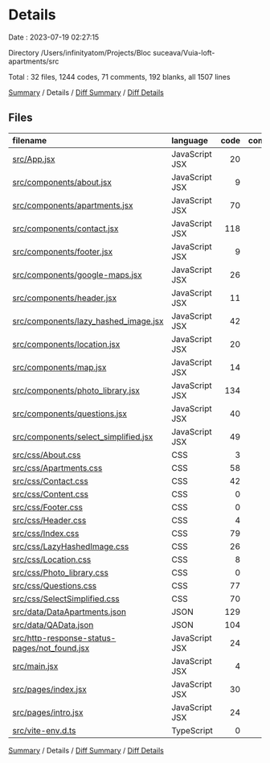 # Details

Date : 2023-07-19 02:27:15

Directory /Users/infinityatom/Projects/Bloc suceava/Vuia-loft-apartments/src

Total : 32 files,  1244 codes, 71 comments, 192 blanks, all 1507 lines

[Summary](results.md) / Details / [Diff Summary](diff.md) / [Diff Details](diff-details.md)

## Files
| filename | language | code | comment | blank | total |
| :--- | :--- | ---: | ---: | ---: | ---: |
| [src/App.jsx](/src/App.jsx) | JavaScript JSX | 20 | 0 | 4 | 24 |
| [src/components/about.jsx](/src/components/about.jsx) | JavaScript JSX | 9 | 0 | 1 | 10 |
| [src/components/apartments.jsx](/src/components/apartments.jsx) | JavaScript JSX | 70 | 2 | 9 | 81 |
| [src/components/contact.jsx](/src/components/contact.jsx) | JavaScript JSX | 118 | 0 | 17 | 135 |
| [src/components/footer.jsx](/src/components/footer.jsx) | JavaScript JSX | 9 | 0 | 2 | 11 |
| [src/components/google-maps.jsx](/src/components/google-maps.jsx) | JavaScript JSX | 26 | 2 | 7 | 35 |
| [src/components/header.jsx](/src/components/header.jsx) | JavaScript JSX | 11 | 0 | 3 | 14 |
| [src/components/lazy_hashed_image.jsx](/src/components/lazy_hashed_image.jsx) | JavaScript JSX | 42 | 0 | 8 | 50 |
| [src/components/location.jsx](/src/components/location.jsx) | JavaScript JSX | 20 | 1 | 3 | 24 |
| [src/components/map.jsx](/src/components/map.jsx) | JavaScript JSX | 14 | 0 | 4 | 18 |
| [src/components/photo_library.jsx](/src/components/photo_library.jsx) | JavaScript JSX | 134 | 8 | 12 | 154 |
| [src/components/questions.jsx](/src/components/questions.jsx) | JavaScript JSX | 40 | 0 | 10 | 50 |
| [src/components/select_simplified.jsx](/src/components/select_simplified.jsx) | JavaScript JSX | 49 | 0 | 4 | 53 |
| [src/css/About.css](/src/css/About.css) | CSS | 3 | 0 | 1 | 4 |
| [src/css/Apartments.css](/src/css/Apartments.css) | CSS | 58 | 0 | 10 | 68 |
| [src/css/Contact.css](/src/css/Contact.css) | CSS | 42 | 3 | 17 | 62 |
| [src/css/Content.css](/src/css/Content.css) | CSS | 0 | 0 | 1 | 1 |
| [src/css/Footer.css](/src/css/Footer.css) | CSS | 0 | 0 | 1 | 1 |
| [src/css/Header.css](/src/css/Header.css) | CSS | 4 | 0 | 0 | 4 |
| [src/css/Index.css](/src/css/Index.css) | CSS | 79 | 38 | 18 | 135 |
| [src/css/LazyHashedImage.css](/src/css/LazyHashedImage.css) | CSS | 26 | 0 | 4 | 30 |
| [src/css/Location.css](/src/css/Location.css) | CSS | 8 | 0 | 1 | 9 |
| [src/css/Photo_library.css](/src/css/Photo_library.css) | CSS | 0 | 0 | 1 | 1 |
| [src/css/Questions.css](/src/css/Questions.css) | CSS | 77 | 0 | 19 | 96 |
| [src/css/SelectSimplified.css](/src/css/SelectSimplified.css) | CSS | 70 | 0 | 11 | 81 |
| [src/data/DataApartments.json](/src/data/DataApartments.json) | JSON | 129 | 0 | 0 | 129 |
| [src/data/QAData.json](/src/data/QAData.json) | JSON | 104 | 0 | 0 | 104 |
| [src/http-response-status-pages/not_found.jsx](/src/http-response-status-pages/not_found.jsx) | JavaScript JSX | 24 | 0 | 7 | 31 |
| [src/main.jsx](/src/main.jsx) | JavaScript JSX | 4 | 0 | 2 | 6 |
| [src/pages/index.jsx](/src/pages/index.jsx) | JavaScript JSX | 30 | 16 | 10 | 56 |
| [src/pages/intro.jsx](/src/pages/intro.jsx) | JavaScript JSX | 24 | 0 | 4 | 28 |
| [src/vite-env.d.ts](/src/vite-env.d.ts) | TypeScript | 0 | 1 | 1 | 2 |

[Summary](results.md) / Details / [Diff Summary](diff.md) / [Diff Details](diff-details.md)